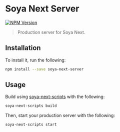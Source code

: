# Soya Next Server

[![NPM Version](https://img.shields.io/npm/v/soya-next-server.svg?style=flat-square)](https://www.npmjs.com/package/soya-next-server)

> Production server for Soya Next.

## Installation

To install it, run the following:

```bash
npm install --save soya-next-server
```

## Usage

Build using [soya-next-scripts](https://github.com/traveloka/soya-next/tree/master/packages/soya-next-scripts) with the following:

```bash
soya-next-scripts build
```

Then, start your production server with the following:

```bash
soya-next-scripts start
```

